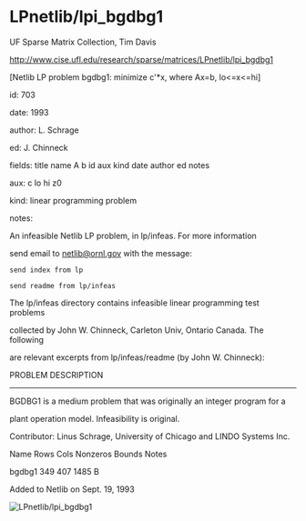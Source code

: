 # LPnetlib/lpi_bgdbg1

 UF Sparse Matrix Collection, Tim Davis

 http://www.cise.ufl.edu/research/sparse/matrices/LPnetlib/lpi_bgdbg1

 [Netlib LP problem bgdbg1: minimize c'*x, where Ax=b, lo<=x<=hi]

 id: 703

 date: 1993

 author: L. Schrage

 ed: J. Chinneck

 fields: title name A b id aux kind date author ed notes

 aux: c lo hi z0

 kind: linear programming problem

 notes:

 An infeasible Netlib LP problem, in lp/infeas.  For more information        

 send email to netlib@ornl.gov with the message:                             

                                                                             

 	send index from lp                                                         

 	send readme from lp/infeas                                                 

                                                                             

 The lp/infeas directory contains infeasible linear programming test problems

 collected by John W. Chinneck, Carleton Univ, Ontario Canada.  The following

 are relevant excerpts from lp/infeas/readme (by John W. Chinneck):          

                                                                             

 PROBLEM DESCRIPTION                                                         

 -------------------                                                         

                                                                             

 BGDBG1 is a medium problem that was originally an integer program for a     

 plant operation model.  Infeasibility is original.                          

 Contributor:  Linus Schrage, University of Chicago and LINDO Systems Inc.   

                                                                             

 Name       Rows   Cols   Nonzeros Bounds      Notes                         

 bgdbg1      349    407     1485   B                                         

                                                                             

 Added to Netlib on Sept. 19, 1993                                           

                                                                             

![LPnetlib/lpi_bgdbg1](http://www2.research.att.com/~yifanhu/GALLERY/GRAPHS/GIF_SMALL/LPnetlib@lpi_bgdbg1.gif)